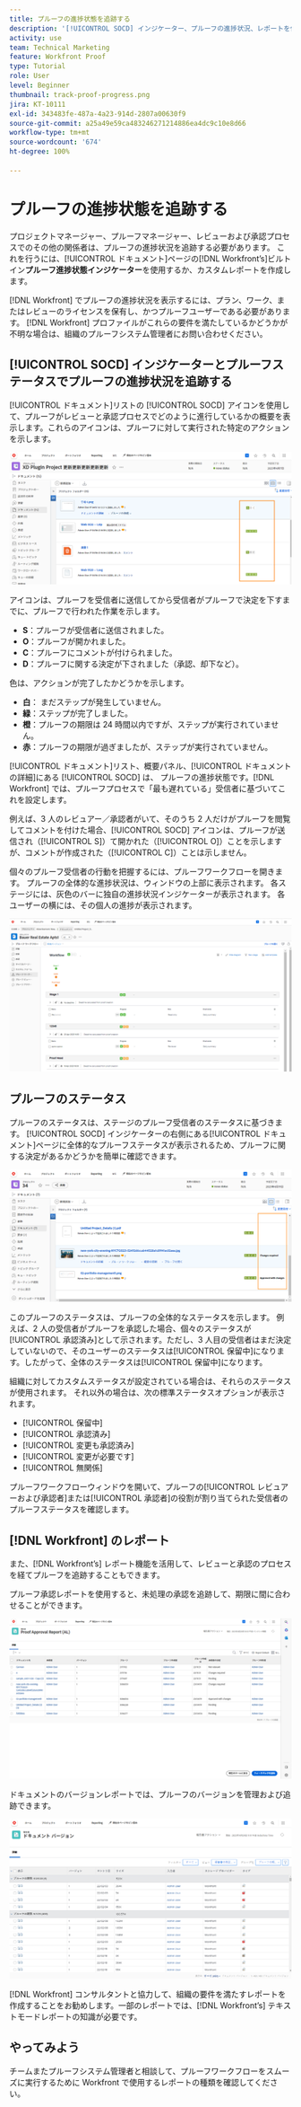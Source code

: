 ```yaml
---
title: プルーフの進捗状態を追跡する
description: '[!UICONTROL SOCD] インジケーター、プルーフの進捗状況、レポートを使用して、 [!DNL  Workfront] でプルーフの進捗状況を追跡する方法を学びます。'
activity: use
team: Technical Marketing
feature: Workfront Proof
type: Tutorial
role: User
level: Beginner
thumbnail: track-proof-progress.png
jira: KT-10111
exl-id: 343483fe-487a-4a23-914d-2807a00630f9
source-git-commit: a25a49e59ca483246271214886ea4dc9c10e8d66
workflow-type: tm+mt
source-wordcount: '674'
ht-degree: 100%

---
```


# プルーフの進捗状態を追跡する

プロジェクトマネージャー、プルーフマネージャー、レビューおよび承認プロセスでのその他の関係者は、プルーフの進捗状況を追跡する必要があります。 これを行うには、[!UICONTROL ドキュメント]ページの[!DNL Workfront’s]ビルトイン&#x200B;**プルーフ進捗状態インジケーター**&#x200B;を使用するか、カスタムレポートを作成します。

[!DNL Workfront] でプルーフの進捗状況を表示するには、プラン、ワーク、またはレビューのライセンスを保有し、かつプルーフユーザーである必要があります。 [!DNL Workfront] プロファイルがこれらの要件を満たしているかどうかが不明な場合は、組織のプルーフシステム管理者にお問い合わせください。

## [!UICONTROL SOCD] インジケーターとプルーフステータスでプルーフの進捗状況を追跡する

[!UICONTROL ドキュメント]リストの [!UICONTROL SOCD] アイコンを使用して、プルーフがレビューと承認プロセスでどのように進行しているかの概要を表示します。これらのアイコンは、プルーフに対して実行された特定のアクションを示します。

![[!UICONTROL SOCD] アイコンが強調表示された、[!DNL  Workfront]プロジェクトの[!UICONTROL ドキュメント]リストの画像](assets/manage-proofs-socd.png)

アイコンは、プルーフを受信者に送信してから受信者がプルーフで決定を下すまでに、プルーフで行われた作業を示します。

* **S**：プルーフが受信者に送信されました。
* **O**：プルーフが開かれました。
* **C**：プルーフにコメントが付けられました。
* **D**：プルーフに関する決定が下されました（承認、却下など）。

色は、アクションが完了したかどうかを示します。

* **白**： まだステップが発生していません。
* **緑**：ステップが完了しました。
* **橙**：プルーフの期限は 24 時間以内ですが、ステップが実行されていません。
* **赤**：プルーフの期限が過ぎましたが、ステップが実行されていません。

[!UICONTROL ドキュメント]リスト、概要パネル、[!UICONTROL ドキュメントの詳細]にある [!UICONTROL SOCD] は、 プルーフの進捗状態です。[!DNL Workfront] では、プルーフプロセスで「最も遅れている」受信者に基づいてこれを設定します。

例えば、3 人のレビュアー／承認者がいて、そのうち 2 人だけがプルーフを閲覧してコメントを付けた場合、[!UICONTROL SOCD] アイコンは、プルーフが送信され（[!UICONTROL S]）て開かれた（[!UICONTROL O]）ことを示しますが、コメントが作成された（[!UICONTROL C]）ことは示しません。

個々のプルーフ受信者の行動を把握するには、プルーフワークフローを開きます。 プルーフの全体的な進捗状況は、ウィンドウの上部に表示されます。 各ステージには、灰色のバーに独自の進捗状況インジケーターが表示されます。  各ユーザーの横には、その個人の進捗が表示されます。

![ドキュメントの[!UICONTROL プルーフワークフロー]セクションの画像。](assets/manage-proofs-socd-in-proofing-workflow-window.png)

## プルーフのステータス

プルーフのステータスは、ステージのプルーフ受信者のステータスに基づきます。 [!UICONTROL SOCD] インジケーターの右側にある[!UICONTROL ドキュメント]ページに全体的なプルーフステータスが表示されるため、プルーフに関する決定があるかどうかを簡単に確認できます。

![全体的なプルーフステータスが強調表示されている、[!DNL  Workfront]プロジェクトの[!UICONTROL ドキュメント]リストの画像](assets/manage-proofs-overall-status.png)

このプルーフのステータスは、プルーフの全体的なステータスを示します。 例えば、2 人の受信者がプルーフを承認した場合、個々のステータスが[!UICONTROL 承認済み]として示されます。ただし、3 人目の受信者はまだ決定していないので、そのユーザーのステータスは[!UICONTROL 保留中]になります。したがって、全体のステータスは[!UICONTROL 保留中]になります。

組織に対してカスタムステータスが設定されている場合は、それらのステータスが使用されます。 それ以外の場合は、次の標準ステータスオプションが表示されます。

* [!UICONTROL 保留中]
* [!UICONTROL 承認済み]
* [!UICONTROL 変更も承認済み]
* [!UICONTROL 変更が必要です]
* [!UICONTROL 無関係]

プルーフワークフローウィンドウを開いて、プルーフの[!UICONTROL レビュアーおよび承認者]または[!UICONTROL 承認者]の役割が割り当てられた受信者のプルーフステータスを確認します。

## [!DNL Workfront] のレポート

また、[!DNL Workfront’s] レポート機能を活用して、レビューと承認のプロセスを経てプルーフを追跡することもできます。

プルーフ承認レポートを使用すると、未処理の承認を追跡して、期限に間に合わせることができます。

![[!DNL  Workfront] のプルーフ承認レポートの画像](assets/proof-approval-report.png)

ドキュメントのバージョンレポートでは、プルーフのバージョンを管理および追跡できます。

![[!DNL  Workfront] のドキュメントのバージョンレポートの画像 ](assets/document-version-report.png)

[!DNL Workfront] コンサルタントと協力して、組織の要件を満たすレポートを作成することをお勧めします。一部のレポートでは、[!DNL Workfront’s] テキストモードレポートの知識が必要です。

## やってみよう

チームまたプルーフシステム管理者と相談して、プルーフワークフローをスムーズに実行するために Workfront で使用するレポートの種類を確認してください。

<!--
### Learn more
* Learn to create reports in [!DNL Workfront] with the Basic Report Creation course.
* View progress and status of a proof
* View activity on a proof within [!DNL Workfront]
-->
